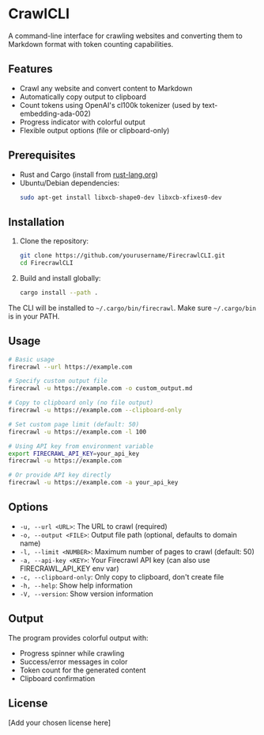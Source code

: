 # CrawlCLI

A command-line interface for crawling websites and converting them to Markdown format with token counting capabilities.

## Features

- Crawl any website and convert content to Markdown
- Automatically copy output to clipboard
- Count tokens using OpenAI's cl100k tokenizer (used by text-embedding-ada-002)
- Progress indicator with colorful output
- Flexible output options (file or clipboard-only)

## Prerequisites

- Rust and Cargo (install from [rust-lang.org](https://rust-lang.org))
- Ubuntu/Debian dependencies:
  ```bash
  sudo apt-get install libxcb-shape0-dev libxcb-xfixes0-dev
  ```

## Installation

1. Clone the repository:

   ```bash
   git clone https://github.com/yourusername/FirecrawlCLI.git
   cd FirecrawlCLI
   ```

2. Build and install globally:
   ```bash
   cargo install --path .
   ```

The CLI will be installed to `~/.cargo/bin/firecrawl`. Make sure `~/.cargo/bin` is in your PATH.

## Usage

```bash
# Basic usage
firecrawl --url https://example.com

# Specify custom output file
firecrawl -u https://example.com -o custom_output.md

# Copy to clipboard only (no file output)
firecrawl -u https://example.com --clipboard-only

# Set custom page limit (default: 50)
firecrawl -u https://example.com -l 100

# Using API key from environment variable
export FIRECRAWL_API_KEY=your_api_key
firecrawl -u https://example.com

# Or provide API key directly
firecrawl -u https://example.com -a your_api_key
```

## Options

- `-u, --url <URL>`: The URL to crawl (required)
- `-o, --output <FILE>`: Output file path (optional, defaults to domain name)
- `-l, --limit <NUMBER>`: Maximum number of pages to crawl (default: 50)
- `-a, --api-key <KEY>`: Your Firecrawl API key (can also use FIRECRAWL_API_KEY env var)
- `-c, --clipboard-only`: Only copy to clipboard, don't create file
- `-h, --help`: Show help information
- `-V, --version`: Show version information

## Output

The program provides colorful output with:

- Progress spinner while crawling
- Success/error messages in color
- Token count for the generated content
- Clipboard confirmation

## License

[Add your chosen license here]
